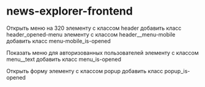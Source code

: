 # news-explorer-frontend



Открыть меню на 320
элементу с классом header добавить класс header_opened-menu
элементу с классом header__menu-mobile добавить класс menu-mobile_is-opened


Показать меню для авторизованных пользователей
элементу с классом menu__text добавить класс menu_is-opened

Открыть форму
элементу с классом popup добавить класс popup_is-opened